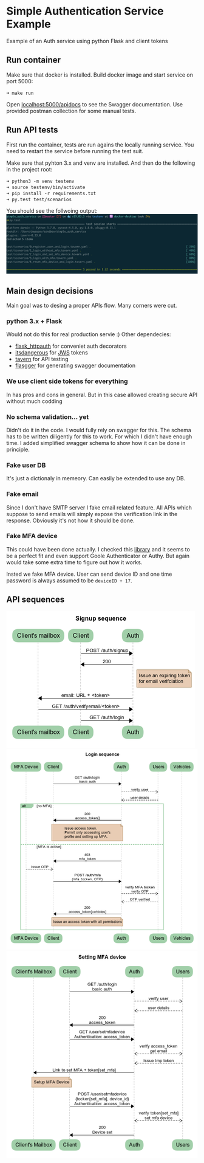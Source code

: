 Simple Authentication Service Example
====================

Example of an Auth service using python Flask and client tokens

Run container
---------------------
Make sure that docker is installed. Build docker image and start service on port 5000:
    
    ➜ make run

Open [localhost:5000/apidocs](http://localhost:5000/apidocs) to see the Swagger documentation. Use provided postman collection for some manual tests.


Run API tests
---------------------
First run the container, tests are run agains the locally running service. You need to restart the service before running the test suit.

Make sure that pyhton 3.x and venv are installed. And then do the following in the project root:

    ➜ python3 -m venv testenv
    ➜ source testenv/bin/activate
    ➜ pip install -r requirements.txt
    ➜ py.test test/scenarios

You should see the follwoing output:
![](/docs/img/test_output.png)

Main design decisions
---------------------
Main goal was to desing a proper APIs flow. Many corners were cut.

### python 3.x + Flask
Would not do this for real production servie :)
Other dependecies:
- [flask_httpauth](https://flask-httpauth.readthedocs.io/en/latest/) for conveniet auth decorators
- [itsdangerous](https://pythonhosted.org/itsdangerous/) for [JWS](https://en.wikipedia.org/wiki/JSON_Web_Signature) tokens
- [tavern](https://taverntesting.github.io/) for API testing
- [flasgger](https://github.com/flasgger/flasgger) for generating swagger documentation

### We use client side tokens for everything
In has pros and cons in general. But in this case allowed creating secure API without much codding

### No schema validation... yet
Didn't do it in the code. I would fully rely on swagger for this. The schema has to be written diligently for this to work. For which I didn't have enough time. I added simplified swagger schema to show how it can be done in principle.

### Fake user DB
It's just a dictionaly in memeory. Can easily be extended to use any DB.

### Fake email
Since I don't have SMTP server I fake email related feature. All APIs which suppose to send emails will simply expose the verification link in the response. Obviously it's not how it should be done.

### Fake MFA device
This could have been done actually. I checked this [library](https://pyotp.readthedocs.io/en/latest/) and it seems to be a perfect fit and even support Goole Authenticator or Authy. But again would take some extra time to figure out how it works.

Insted we fake MFA device. User can send device ID and one time password is always assumed to be `deviceID + 17`.

API sequences
---------------------
![](/docs/img/signup.png)
![](/docs/img/login.png)
![](/docs/img/set_mfa.png)
